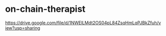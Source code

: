 ﻿# on-chain-therapist

https://drive.google.com/file/d/1NWElLMdt2OS04pL84ZsqHmLqPJBkZfuh/view?usp=sharing
